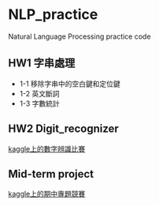 # NLP_practice
Natural Language Processing practice code
## HW1 字串處理
- 1-1 移除字串中的空白鍵和定位鍵
- 1-2 英文斷詞
- 1-3 字數統計

## HW2 Digit_recognizer
[kaggle上的數字辨識比賽](https://www.kaggle.com/competitions/digit-recognizer/overview)

## Mid-term project
[kaggle上的期中專題競賽](https://www.kaggle.com/competitions/ncnu-1112-nlp-midterm-project/overview)
